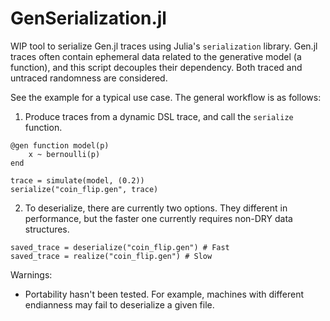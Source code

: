 # GenSerialization.jl

WIP tool to serialize Gen.jl traces using Julia's `serialization` library. Gen.jl traces often contain ephemeral data related to the generative model (a function), and this script decouples their dependency. Both traced and untraced randomness are considered.


See the example for a typical use case. The general workflow is as follows:
1. Produce traces from a dynamic DSL trace, and call the `serialize` function.
```
@gen function model(p) 
    x ~ bernoulli(p)
end

trace = simulate(model, (0.2))
serialize("coin_flip.gen", trace)
```

2. To deserialize, there are currently two options. They different in performance, but the faster one currently requires non-DRY data structures.
```
saved_trace = deserialize("coin_flip.gen") # Fast
saved_trace = realize("coin_flip.gen") # Slow
```

Warnings:
- Portability hasn't been tested. For example, machines with different endianness may fail to deserialize a given file. 
